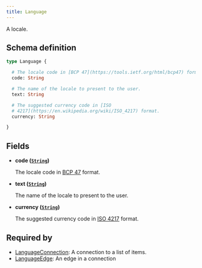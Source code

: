 ```yaml
---
title: Language
---
```


A locale.

## Schema definition
```graphql
type Language {

  # The locale code in [BCP 47](https://tools.ietf.org/html/bcp47) format.
  code: String

  # The name of the locale to present to the user.
  text: String

  # The suggested currency code in [ISO
  # 4217](https://en.wikipedia.org/wiki/ISO_4217) format.
  currency: String

}
```

## Fields

* **code ([`String`](graphql/schema/string.md))**

  The locale code in [BCP 47](https://tools.ietf.org/html/bcp47) format.

* **text ([`String`](graphql/schema/string.md))**

  The name of the locale to present to the user.

* **currency ([`String`](graphql/schema/string.md))**

  The suggested currency code in [ISO 4217](https://en.wikipedia.org/wiki/ISO_4217) format.


## Required by
* [LanguageConnection](graphql/schema/languageconnection.md): A connection to a list of items.
* [LanguageEdge](graphql/schema/languageedge.md): An edge in a connection
